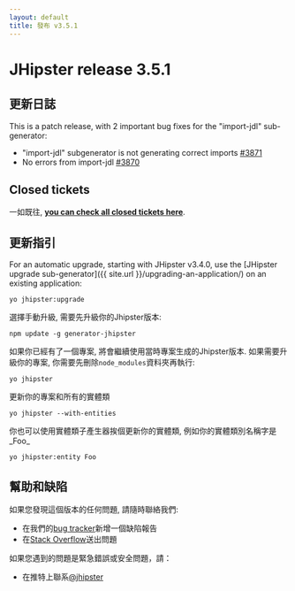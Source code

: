 ```yaml
---
layout: default
title: 發布 v3.5.1
---
```


JHipster release 3.5.1
==================

更新日誌
----------

This is a patch release, with 2 important bug fixes for the "import-jdl" sub-generator:

- "import-jdl" subgenerator is not generating correct imports [#3871](https://github.com/jhipster/generator-jhipster/issues/3871)
- No errors from import-jdl [#3870](https://github.com/jhipster/generator-jhipster/issues/3870)

Closed tickets
------------
一如既往, __[you can check all closed tickets here](https://github.com/jhipster/generator-jhipster/issues?q=milestone%3A3.5.1+is%3Aclosed)__.

更新指引
------------

For an automatic upgrade, starting with JHipster v3.4.0, use the [JHipster upgrade sub-generator]({{ site.url }}/upgrading-an-application/) on an existing application:

```
yo jhipster:upgrade
```

選擇手動升級, 需要先升級你的Jhipster版本:

```
npm update -g generator-jhipster
```

如果你已經有了一個專案, 將會繼續使用當時專案生成的Jhipster版本.
如果需要升級你的專案, 你需要先刪除`node_modules`資料夾再執行:

```
yo jhipster
```

更新你的專案和所有的實體類

```
yo jhipster --with-entities
```

你也可以使用實體類子產生器挨個更新你的實體類, 例如你的實體類別名稱字是_Foo_

```
yo jhipster:entity Foo
```

幫助和缺陷
--------------

如果您發現這個版本的任何問題, 請隨時聯絡我們:

- 在我們的[bug tracker](https://github.com/jhipster/generator-jhipster/issues?state=open)新增一個缺陷報告
- 在[Stack Overflow](http://stackoverflow.com/tags/jhipster/info)送出問題

如果您遇到的問題是緊急錯誤或安全問題，請：

- 在推特上聯系[@jhipster](https://twitter.com/jhipster)
